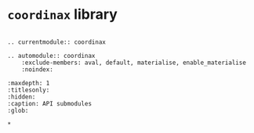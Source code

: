# `coordinax` library

```{eval-rst}

.. currentmodule:: coordinax

.. automodule:: coordinax
    :exclude-members: aval, default, materialise, enable_materialise
    :noindex:

```

```{toctree}
:maxdepth: 1
:titlesonly:
:hidden:
:caption: API submodules
:glob:

*
```
